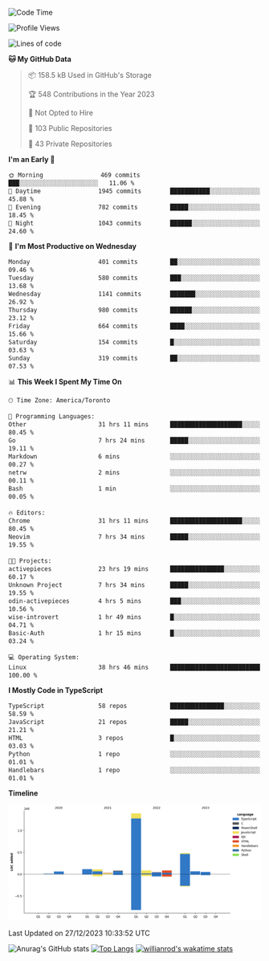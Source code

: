 <!--START_SECTION:waka-->
![Code Time](http://img.shields.io/badge/Code%20Time-980%20hrs%2026%20mins-blue)

![Profile Views](http://img.shields.io/badge/Profile%20Views-1-blue)

![Lines of code](https://img.shields.io/badge/From%20Hello%20World%20I%27ve%20Written-2.6%20million%20lines%20of%20code-blue)

**🐱 My GitHub Data** 

> 📦 158.5 kB Used in GitHub's Storage 
 > 
> 🏆 548 Contributions in the Year 2023
 > 
> 🚫 Not Opted to Hire
 > 
> 📜 103 Public Repositories 
 > 
> 🔑 43 Private Repositories 
 > 
**I'm an Early 🐤** 

```text
🌞 Morning                469 commits         ███░░░░░░░░░░░░░░░░░░░░░░   11.06 % 
🌆 Daytime                1945 commits        ███████████░░░░░░░░░░░░░░   45.88 % 
🌃 Evening                782 commits         █████░░░░░░░░░░░░░░░░░░░░   18.45 % 
🌙 Night                  1043 commits        ██████░░░░░░░░░░░░░░░░░░░   24.60 % 
```
📅 **I'm Most Productive on Wednesday** 

```text
Monday                   401 commits         ██░░░░░░░░░░░░░░░░░░░░░░░   09.46 % 
Tuesday                  580 commits         ███░░░░░░░░░░░░░░░░░░░░░░   13.68 % 
Wednesday                1141 commits        ███████░░░░░░░░░░░░░░░░░░   26.92 % 
Thursday                 980 commits         ██████░░░░░░░░░░░░░░░░░░░   23.12 % 
Friday                   664 commits         ████░░░░░░░░░░░░░░░░░░░░░   15.66 % 
Saturday                 154 commits         █░░░░░░░░░░░░░░░░░░░░░░░░   03.63 % 
Sunday                   319 commits         ██░░░░░░░░░░░░░░░░░░░░░░░   07.53 % 
```


📊 **This Week I Spent My Time On** 

```text
🕑︎ Time Zone: America/Toronto

💬 Programming Languages: 
Other                    31 hrs 11 mins      ████████████████████░░░░░   80.45 % 
Go                       7 hrs 24 mins       █████░░░░░░░░░░░░░░░░░░░░   19.11 % 
Markdown                 6 mins              ░░░░░░░░░░░░░░░░░░░░░░░░░   00.27 % 
netrw                    2 mins              ░░░░░░░░░░░░░░░░░░░░░░░░░   00.11 % 
Bash                     1 min               ░░░░░░░░░░░░░░░░░░░░░░░░░   00.05 % 

🔥 Editors: 
Chrome                   31 hrs 11 mins      ████████████████████░░░░░   80.45 % 
Neovim                   7 hrs 34 mins       █████░░░░░░░░░░░░░░░░░░░░   19.55 % 

🐱‍💻 Projects: 
activepieces             23 hrs 19 mins      ███████████████░░░░░░░░░░   60.17 % 
Unknown Project          7 hrs 34 mins       █████░░░░░░░░░░░░░░░░░░░░   19.55 % 
odin-activepieces        4 hrs 5 mins        ███░░░░░░░░░░░░░░░░░░░░░░   10.56 % 
wise-introvert           1 hr 49 mins        █░░░░░░░░░░░░░░░░░░░░░░░░   04.71 % 
Basic-Auth               1 hr 15 mins        █░░░░░░░░░░░░░░░░░░░░░░░░   03.24 % 

💻 Operating System: 
Linux                    38 hrs 46 mins      █████████████████████████   100.00 % 
```

**I Mostly Code in TypeScript** 

```text
TypeScript               58 repos            ███████████████░░░░░░░░░░   58.59 % 
JavaScript               21 repos            █████░░░░░░░░░░░░░░░░░░░░   21.21 % 
HTML                     3 repos             █░░░░░░░░░░░░░░░░░░░░░░░░   03.03 % 
Python                   1 repo              ░░░░░░░░░░░░░░░░░░░░░░░░░   01.01 % 
Handlebars               1 repo              ░░░░░░░░░░░░░░░░░░░░░░░░░   01.01 % 
```



**Timeline**

![Lines of Code chart](https://raw.githubusercontent.com/wise-introvert/wise-introvert/master/assets/bar_graph.png)


 Last Updated on 27/12/2023 10:33:52 UTC
<!--END_SECTION:waka-->

![Anurag's GitHub stats](https://github-readme-stats.vercel.app/api?username=wise-introvert&count_private=true&show_icons=true)
[![Top Langs](https://github-readme-stats.vercel.app/api/top-langs/?username=wise-introvert&langs_count=10)](https://github.com/anuraghazra/github-readme-stats)
[![willianrod's wakatime stats](https://github-readme-stats.vercel.app/api/wakatime?username=wiseintrovert)](https://github.com/anuraghazra/github-readme-stats)
